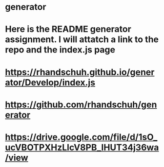 # generator
# Here is the README generator assignment. I will attatch a link to the repo and the index.js page
# https://rhandschuh.github.io/generator/Develop/index.js
# https://github.com/rhandschuh/generator

# https://drive.google.com/file/d/1sO_ucVBOTPXHzLlcV8PB_IHUT34j36wa/view